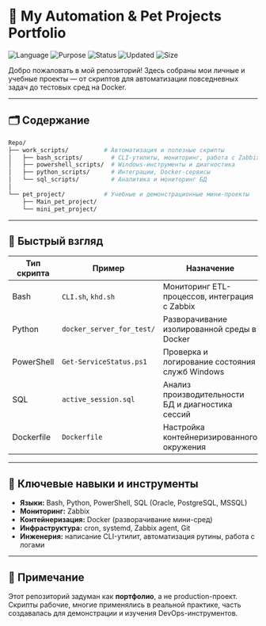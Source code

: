# 🧠 My Automation & Pet Projects Portfolio

![Language](https://img.shields.io/badge/language-Bash%2C%20Python%2C%20SQL%2C%20Dockerfile-blue)
![Purpose](https://img.shields.io/badge/type-Portfolio-important)
![Status](https://img.shields.io/badge/status-Demo-lightgrey)
![Updated](https://img.shields.io/github/last-commit/Markovskoy/Repo)
![Size](https://img.shields.io/github/repo-size/Markovskoy/Repo)

Добро пожаловать в мой репозиторий! 
Здесь собраны мои личные и учебные проекты — от скриптов для автоматизации повседневных задач до тестовых сред на Docker.

---

## 🗂️ Содержание

```bash
Repo/
├── work_scripts/          # Автоматизация и полезные скрипты
│   ├── bash_scripts/        # CLI-утилиты, мониторинг, работа с Zabbix
│   ├── powershell_scripts/  # Windows-инструменты и диагностика
│   ├── python_scripts/      # Интеграции, Docker-сервисы
│   └── sql_scripts/         # Аналитика и мониторинг БД
│
└── pet_project/           # Учебные и демонстрационные мини-проекты
    ├── Main_pet_project/
    └── mini_pet_project/
```

---

## 🚀 Быстрый взгляд

| Тип скрипта      | Пример                      | Назначение                                                           |
|------------------|-----------------------------|----------------------------------------------------------------------|
| Bash             | `CLI.sh`, `khd.sh`          | Мониторинг ETL-процессов, интеграция с Zabbix                        |
| Python           | `docker_server_for_test/`   | Разворачивание изолированной среды в Docker                         |
| PowerShell       | `Get-ServiceStatus.ps1`     | Проверка и логирование состояния служб Windows                      |
| SQL              | `active_session.sql`        | Анализ производительности БД и диагностика сессий                   |
| Dockerfile       | `Dockerfile`                | Настройка контейнеризированного окружения                           |

---

## 🎯 Ключевые навыки и инструменты

- **Языки:** Bash, Python, PowerShell, SQL (Oracle, PostgreSQL, MSSQL)
- **Мониторинг:** Zabbix
- **Контейнеризация:** Docker (разворачивание мини-сред)
- **Инфраструктура:** cron, systemd, Zabbix agent, Git
- **Инженерия:** написание CLI-утилит, автоматизация рутины, работа с логами

---

## 📝 Примечание

Этот репозиторий задуман как **портфолио**, а не production-проект. 
Скрипты рабочие, многие применялись в реальной практике, часть создавалась для демонстрации и изучения DevOps-инструментов.
